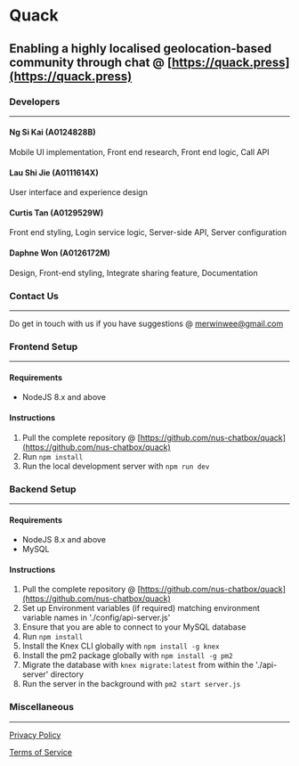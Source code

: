 # Quack

## Enabling a highly localised geolocation-based community through chat @ [https://quack.press](https://quack.press)

### Developers
---
#### Ng Si Kai (A0124828B)
Mobile UI implementation, Front end research, Front end logic, Call API

#### Lau Shi Jie (A0111614X)
User interface and experience design

#### Curtis Tan (A0129529W)
Front end styling, Login service logic, Server-side API, Server configuration

#### Daphne Won (A0126172M)
Design, Front-end styling, Integrate sharing feature, Documentation

### Contact Us
---
Do get in touch with us if you have suggestions @ [merwinwee@gmail.com](merwinwee@gmail.com)

### Frontend Setup
---

#### Requirements
- NodeJS 8.x and above

#### Instructions
1. Pull the complete repository @ [https://github.com/nus-chatbox/quack](https://github.com/nus-chatbox/quack)
2. Run `npm install`
3. Run the local development server with `npm run dev`

### Backend Setup
---

#### Requirements
- NodeJS 8.x and above
- MySQL

#### Instructions
1. Pull the complete repository @ [https://github.com/nus-chatbox/quack](https://github.com/nus-chatbox/quack)
2. Set up Environment variables (if required) matching environment variable names in './config/api-server.js'
3. Ensure that you are able to connect to your MySQL database
4. Run `npm install`
5. Install the Knex CLI globally with `npm install -g knex`
6. Install the pm2 package globally with `npm install -g pm2`
7. Migrate the database with `knex migrate:latest` from within the './api-server' directory
8. Run the server in the background with `pm2 start server.js`

### Miscellaneous
---

[Privacy Policy](https://www.quack.press/privacy)

[Terms of Service](https://www.quack.press/terms)
